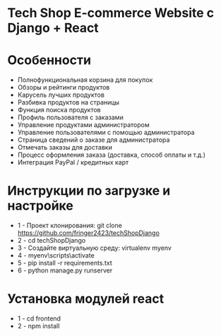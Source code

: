 # Tech Shop E-commerce Website c Django + React

# Особенности
* Полнофункциональная корзина для покупок
* Обзоры и рейтинги продуктов
* Карусель лучших продуктов
* Разбивка продуктов на страницы
* Функция поиска продуктов
* Профиль пользователя с заказами
* Управление продуктами администратором
* Управление пользователями с помощью администратора
* Страница сведений о заказе для администратора
* Отмечать заказы для доставки
* Процесс оформления заказа (доставка, способ оплаты и т.д.)
* Интеграция PayPal / кредитных карт


# Инструкции по загрузке и настройке

* 1 - Проект клонирования: git clone https://github.com/fringer2423/techShopDjango
* 2 - cd techShopDjango
* 3 - Создайте виртуальную среду: virtualenv myenv
* 4 - myenv\scripts\activate
* 5 - pip install -r requirements.txt
* 6 - python manage.py runserver

# Установка модулей react
* 1 - cd frontend
* 2 - npm install
